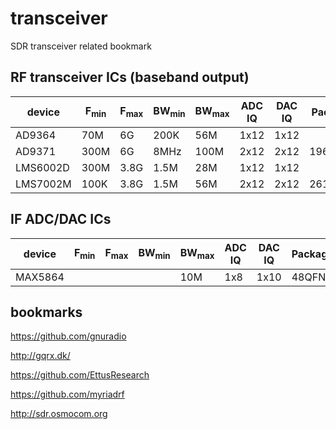 # transceiver

SDR transceiver related bookmark

## RF transceiver ICs (baseband output)

| device | F<sub>min | F<sub>max | BW<sub>min | BW<sub>max | ADC IQ | DAC IQ | Package | $ | Datasheet |
|--------|-----------|-----------|------------|------------|--------|--------|---------|---|-----------|
| AD9364 | 70M | 6G | 200K | 56M | 1x12 | 1x12 | | [175](https://www.digikey.com/product-detail/en/AD9364BBCZ/AD9364BBCZ-ND/4747823) | [analog.com](http://www.analog.com/media/en/technical-documentation/data-sheets/AD9364.pdf) |
| AD9371 | 300M | 6G | 8MHz | 100M | 2x12 | 2x12 | 196CSP | [340](https://www.digikey.com/product-detail/en/analog-devices-inc/AD9371BBCZ/AD9371BBCZ-ND/6163959) | [analog.com](http://www.analog.com/media/en/technical-documentation/data-sheets/AD9371.pdf) |
| LMS6002D | 300M | 3.8G | 1.5M | 28M | 1x12 | 1x12 | | [35](http://www.digikey.com/product-detail/en/lime-microsystems-ltd/LMS6002DFN/1434-1000-1-ND/4177113) |[docs](https://github.com/myriadrf/LMS6002D-docs) |
| LMS7002M | 100K | 3.8G | 1.5M | 56M | 2x12 | 2x12 | 261aQFN | [110](https://www.digikey.com/products/en/rf-if-and-rfid/rf-transceiver-ics/879?k=LMS7002M) |[docs](https://github.com/myriadrf/LMS7002M-docs) |

## IF ADC/DAC ICs

| device | F<sub>min | F<sub>max | BW<sub>min | BW<sub>max | ADC IQ | DAC IQ | Package | $ | Datasheet |
|--------|-----------|-----------|------------|------------|--------|--------|---------|---|-----------|
| MAX5864 | | | | 10M | 1x8 | 1x10 | 48QFN | [9](http://www.digikey.com/product-detail/en/maxim-integrated/MAX5864ETM%2B/MAX5864ETM%2B-ND/1779247) | [maxim](https://www.maximintegrated.com/en/products/analog/data-converters/analog-front-end-ics/MAX5864.html) |

## bookmarks

https://github.com/gnuradio

http://gqrx.dk/

https://github.com/EttusResearch

https://github.com/myriadrf

http://sdr.osmocom.org


